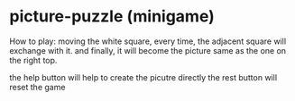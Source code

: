 # picture-puzzle (minigame)

How to play: moving the white square, every time, the adjacent square will exchange with it. and finally, it will become the picture same as the one on the right top.

the help button will help to create the picutre directly 
the rest button will reset the game 

